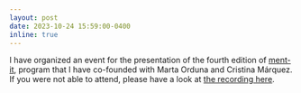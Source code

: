 ```yaml
---
layout: post
date: 2023-10-24 15:59:00-0400
inline: true
---
```


I have organized an event for the presentation of the fourth edition of [ment-it](https://www.coit.es/servicios/mentorizacion-ment-it), program that I have co-founded with Marta Orduna and Cristina Márquez. If you were not able to attend, please have a look at [the recording here](https://www.youtube.com/watch?v=5krSaGcWnEo).
